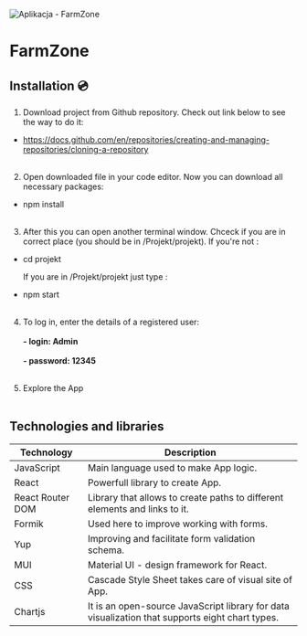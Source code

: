 ![Aplikacja - FarmZone](https://user-images.githubusercontent.com/95884784/210892311-284cea2e-f192-43cd-881a-07b1e9cb2eb5.png)

# FarmZone <br/>

## Installation 💿<br/>

1. Download project from Github repository. Check out link below to see the way to do it:<br/>

- https://docs.github.com/en/repositories/creating-and-managing-repositories/cloning-a-repository<br/><br/>


2. Open downloaded file in your code editor. Now you can download all necessary packages:<br/>

- npm install<br/><br/>


3. After this you can open another terminal window. Chceck if you are in correct place (you should be in /Projekt/projekt). If you're not :<br/>

- cd projekt<br/>

  If you are in /Projekt/projekt just type :<br/>

- npm start <br/><br/>

4. To log in, enter the details of a registered user:<br/><br/>
  **- login: Admin** <br/><br/>
  **- password: 12345** <br/><br/>


5. Explore the App <br/><br/>



## Technologies and libraries

| Technology | Description |
| --- | --- |
| JavaScript | Main language used to make App logic. |
| React | Powerfull library to create App. |
| React Router DOM| Library that allows to create paths to different elements and links to it. |
| Formik | Used here to improve working with forms. |
| Yup | Improving and facilitate form validation schema. |
| MUI | Material UI - design framework for React. |
| CSS | Cascade Style Sheet takes care of visual site of App. |
| Chartjs | It is an open-source JavaScript library for data visualization that supports eight chart types. |





